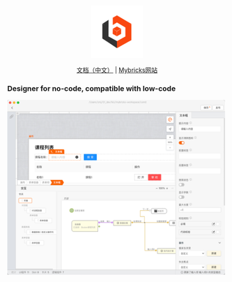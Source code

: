 <div align="center">
  <p>
    <img width="120" src="./icon.png">
  </p>

[文档（中文）](https://mp.weixin.qq.com/mp/appmsgalbum?__biz=Mzg5OTg1OTYwOA==&action=getalbum&album_id=2664963833182224385) 
|
[Mybricks网站](https://mybricks.world/)

</div>

### Designer for no-code, compatible with low-code

<img width="500" src="./img.png">